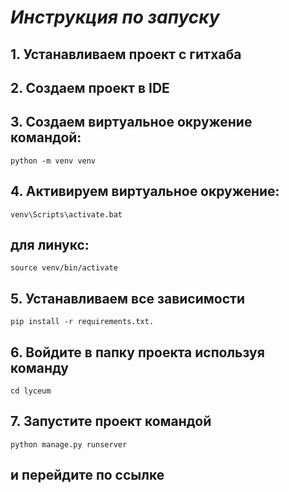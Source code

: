 # *Инструкция по запуску*

## 1. Устанавливаем проект с гитхаба
## 2. Создаем проект в IDE
## 3. Создаем виртуальное окружение командой:
```
python -m venv venv
```
## 4. Активируем виртуальное окружение:
```
venv\Scripts\activate.bat
```
## для линукс:
```
source venv/bin/activate
```
## 5. Устанавливаем все зависимости
```commandline
pip install -r requirements.txt.
```
## 6. Войдите в папку проекта используя команду
```commandline
cd lyceum
```
## 7. Запустите проект командой
```commandline
python manage.py runserver
```
## и перейдите по ссылке

